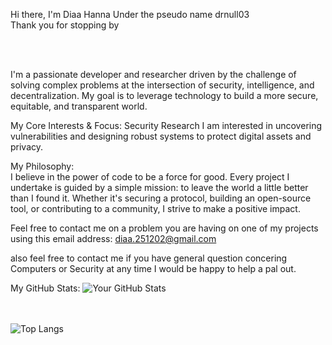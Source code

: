Hi there, I'm Diaa Hanna Under the pseudo name drnull03
<br/>
Thank you for stopping by
<!-- gonna add these later
<a href="https://twitter.com/[your_twitter_handle]">
<img align="left" alt="[Your Name] | Twitter" width="22px" src="https://www.google.com/search?q=https://cdn.jsdelivr.net/npm/simple-icons%40v3/icons/twitter.svg" />
</a>-->
<!--<a href="https://www.google.com/search?q=https://www.linkedin.com/in/[your_linkedin_handle]/">
<img align="left" alt="[Your Name] | LinkedIn" width="22px" src="https://www.google.com/search?q=https://cdn.jsdelivr.net/npm/simple-icons%40v3/icons/linkedin.svg" />
</a>
-->
<br />
<br />

I'm a passionate developer and researcher driven by the challenge of solving complex problems at the intersection of security, intelligence, and decentralization. My goal is to leverage technology to build a more secure, equitable, and transparent world.

My Core Interests & Focus:
Security Research I am interested in uncovering vulnerabilities and designing robust systems to protect digital assets and privacy.


My Philosophy:<br/>
I believe in the power of code to be a force for good. Every project I undertake is guided by a simple mission: to leave the world a little better than I found it. Whether it's securing a protocol, building an open-source tool, or contributing to a community, I strive to make a positive impact.

Feel free to contact me on a problem you are having on one of my projects using this email address:
diaa.251202@gmail.com

also feel free to contact me if you have general question concering Computers or Security at any time I would be happy to help a pal out.

My GitHub Stats:
![Your GitHub Stats](https://github-readme-stats.vercel.app/api?username=drnull03&show_icons=true&theme=radical&hide_border=true&count_private=true)
<br/>
<br/>
<br/>

![Top Langs](https://github-readme-stats.vercel.app/api/top-langs/?username=drnull03&layout=compact&theme=radical&hide_border=true)
